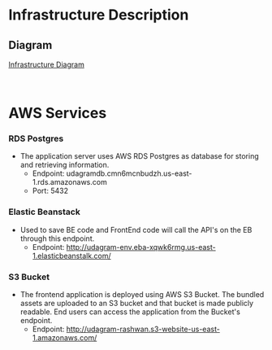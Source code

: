 # Infrastructure Description

## Diagram

[Infrastructure Diagram](https://github.com/BeshoyMorad/HostingFullStackApplication/blob/main/diagrams/infrastructure.png)

<br>

# AWS Services

### RDS Postgres 
- The application server uses AWS RDS Postgres as database for storing and retrieving information.
    + Endpoint: udagramdb.cmn6mcnbudzh.us-east-1.rds.amazonaws.com
    + Port: 5432
### Elastic Beanstack
- Used to save BE code and FrontEnd code will call the API's on  the EB through this endpoint.
    + Endpoint: http://udagram-env.eba-xqwk6rmg.us-east-1.elasticbeanstalk.com/
### S3 Bucket
- The frontend application is deployed using AWS S3 Bucket. The bundled assets are uploaded to an S3 bucket and that
bucket is made publicly readable. End users can access the application from the Bucket's endpoint.
    + Endpoint: http://udagram-rashwan.s3-website-us-east-1.amazonaws.com/
